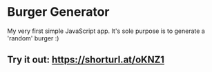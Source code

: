 # Burger Generator

My very first simple JavaScript app.
It's sole purpose is to generate a 'random' burger :)

## Try it out: https://shorturl.at/oKNZ1

